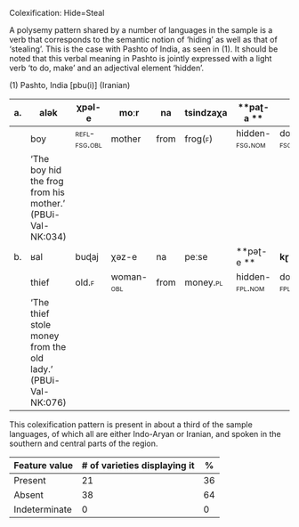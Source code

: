Colexification: Hide=Steal

A polysemy pattern shared by a number of languages in the sample is a
verb that corresponds to the semantic notion of ‘hiding’ as well as that
of ‘stealing’. This is the case with Pashto of India, as seen in ‎(1).
It should be noted that this verbal meaning in Pashto is jointly
expressed with a light verb ‘to do, make’ and an adjectival element
‘hidden’.

(1) <span id="_Ref12281344" class="anchor"></span>Pashto, India
    \[pbu(i)\] (Iranian)

| a.  | alək                                                         | χpəl-e                                                     | moːr                                                     | na   | tsindzaχa                                              | **paʈ-a **                                                   | **kɽ-a**                                                     |
|-----|--------------------------------------------------------------|------------------------------------------------------------|----------------------------------------------------------|------|--------------------------------------------------------|--------------------------------------------------------------|--------------------------------------------------------------|
|     | boy                                                          | <span style="font-variant:small-caps;">refl-fsg.obl</span> | mother                                                   | from | frog(<span style="font-variant:small-caps;">f</span>)  | hidden-<span style="font-variant:small-caps;">fsg.nom</span> | do.<span style="font-variant:small-caps;">pfv.pst-fsg</span> |
|     | ‘The boy hid the frog from his mother.’ (PBUi-Val-NK:034)    |
| b.  | ʁal                                                          | buɖaj                                                      | χəz-e                                                    | na   | peːse                                                  | **pəʈ-e **                                                   | **kɽ-eː**                                                    |
|     | thief                                                        | old.<span style="font-variant:small-caps;">f</span>        | woman- <span style="font-variant:small-caps;">obl</span> | from | money.<span style="font-variant:small-caps;">pl</span> | hidden-<span style="font-variant:small-caps;">fpl.nom</span> | do.<span style="font-variant:small-caps;">pfv.pst-fpl</span> |
|     | ‘The thief stole money from the old lady.’ (PBUi-Val-NK:076) |

This colexification pattern is present in about a third of the sample
languages, of which all are either Indo-Aryan or Iranian, and spoken in
the southern and central parts of the region.

| Feature value | \# of varieties displaying it | %   |
|---------------|-------------------------------|-----|
| Present       | 21                            | 36  |
| Absent        | 38                            | 64  |
| Indeterminate | 0                             | 0   |


